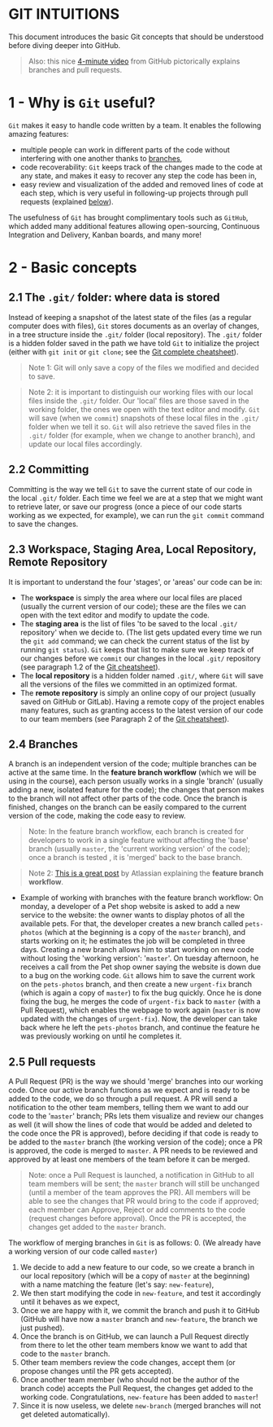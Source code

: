 # GIT INTUITIONS

This document introduces the basic Git concepts that should be understood before diving deeper into GitHub.

> Also: this nice [4-minute video](https://www.youtube.com/watch?v=w3jLJU7DT5E) from GitHub pictorically explains branches and pull requests.

# 1 - Why is `Git` useful?
`Git` makes it easy to handle code written by a team. It enables the following amazing features:
- multiple people can work in different parts of the code without interfering with one another thanks to [branches](#24-branches),
- code recoverability: `Git` keeps track of the changes made to the code at any state, and makes it easy to recover any step the code has been in,
- easy review and visualization of the added and removed lines of code at each step, which is very useful in following-up projects through pull requests (explained [below](#25-pull-requests)).

The usefulness of `Git` has brought complimentary tools such as `GitHub`, which added many additional features allowing open-sourcing, Continuous Integration and Delivery, Kanban boards, and many more!

# 2 - Basic concepts
## 2.1 The `.git/` folder: where data is stored
Instead of keeping a snapshot of the latest state of the files (as a regular computer does with files), `Git` stores documents as an overlay of changes, in a tree structure inside the `.git/` folder (local repository). The `.git/` folder is a hidden folder saved in the path we have told `Git` to initialize the project (either with `git init` or `git clone`; see the [Git complete cheatsheet](1-complete-cheatsheet.md)).

> Note 1: Git will only save a copy of the files we modified and decided to save.

> Note 2: it is important to distinguish our working files with our local files inside the `.git/` folder. Our 'local' files are those saved in the working folder, the ones we open with the text editor and modify. `Git` will save (when we `commit`)  snapshots of these local files in the `.git/` folder when we tell it so. `Git` will also retrieve the saved files in the `.git/` folder (for example, when we change to another branch), and update our local files accordingly.

## 2.2 Committing
Committing is the way we tell `Git` to save the current state of our code in the local `.git/` folder. Each time we feel we are at a step that we might want to retrieve later, or save our progress (once a piece of our code starts working as we expected, for example), we can run the `git commit` command to save the changes.

## 2.3 Workspace, Staging Area, Local Repository, Remote Repository
It is important to understand the four 'stages', or 'areas' our code can be in:
- The **workspace** is simply the area where our local files are placed (usually the current version of our code); these are the files we can open with the text editor and modify to update the code.
- The **staging area** is the list of files 'to be saved to the local `.git/` repository' when we decide to. (The list gets updated every time we run the `git add` command; we can check the current status of the list by running `git status`). `Git` keeps that list to make sure we keep track of our changes before we `commit` our changes in the local `.git/` repository (see paragraph 1.2 of the [Git cheatsheet](1-complete-cheatsheet.md)).
- The **local repository** is a hidden folder named `.git/`, where `Git` will save all the versions of the files we committed in an optimized format.
- The **remote repository** is simply an online copy of our project (usually saved on GitHub or GitLab). Having a remote copy of the project enables many features, such as granting access to the latest version of our code to our team members (see Paragraph 2 of the [Git cheatsheet](1-complete-cheatsheet.md)).

## 2.4 Branches
A branch is an independent version of the code; multiple branches can be active at the same time. In the **feature branch workflow** (which we will be using in the course), each person usually works in a single 'branch' (usually adding a new, isolated feature for the code); the changes that person makes to the branch will not affect other parts of the code. Once the branch is finished, changes on the branch can be easily compared to the current version of the code, making the code easy to review.

> Note: In the feature branch workflow, each branch is created for developers to work in a single feature without affecting the 'base' branch (usually `master`, the 'current working version' of the code); once a branch is tested , it is 'merged' back to the base branch.

> Note 2: [This is a great post](https://www.atlassian.com/git/tutorials/comparing-workflows/feature-branch-workflow) by Atlassian explaining the **feature branch workflow**.

- Example of working with branches with the feature branch workflow: On monday, a developer of a Pet shop website is asked to add a new service to the website: the owner wants to display photos of all the available pets. For that, the developer creates a new branch called `pets-photos` (which at the beginning is a copy of the `master` branch), and starts working on it; he estimates the job will be completed in three days. Creating a new branch allows him to start working on new code without losing the 'working version': '`master`'. On tuesday afternoon, he receives a call from the Pet shop owner saying the website is down due to a bug on the working code. `Git` allows him to save the current work on the `pets-photos` branch, and then create a new `urgent-fix` branch (which is again a copy of `master`) to fix the bug quickly. Once he is done fixing the bug, he merges the code of `urgent-fix` back to `master` (with a Pull Request), which enables the webpage to work again (`master` is now updated with the changes of `urgent-fix`). Now, the developer can take back where he left the `pets-photos` branch, and continue the feature he was previously working on until he completes it. 

## 2.5 Pull requests
A Pull Request (PR) is the way we should 'merge' branches into our working code. Once our active branch functions as we expect and is ready to be added to the code, we do so through a pull request. A PR will send a notification to the other team members, telling them we want to add our code to the '`master`' branch; PRs lets them visualize and review our changes as well (it will show the lines of code that would be added and deleted to the code once the PR is approved), before deciding if that code is ready to be added to the `master` branch (the working version of the code); once a PR is approved, the code is merged to `master`. A PR needs to be reviewed and approved by at least one members of the team before it can be merged.

> Note: once a Pull Request is launched, a notification in GitHub to all team members will be sent; the `master` branch will still be unchanged (until a member of the team approves the PR). All members will be able to see the changes that PR would bring to the code if approved; each member can Approve, Reject or add comments to the code (request changes before approval). Once the PR is accepted, the changes get added to the `master` branch.

The workflow of merging branches in `Git` is as follows:
0. (We already have a working version of our code called `master`)
1. We decide to add a new feature to our code, so we create a branch in our local repository (which will be a copy of `master` at the beginning) with a name matching the feature (let's say: `new-feature`),
2. We then start modifying the code in `new-feature`, and test it accordingly until it behaves as we expect,
3. Once we are happy with it, we commit the branch and push it to GitHub (GitHub will have now a `master` branch and `new-feature`, the branch we just pushed).
4. Once the branch is on GitHub, we can launch a Pull Request directly from there to let the other team members know we want to add that code to the `master` branch.
5. Other team members review the code changes, accept them (or propose changes until the PR gets accepted).
6. Once another team member (who should not be the author of the branch code) accepts the Pull Request, the changes get added to the working code. Congratulations, `new-feature` has been added to `master`!
7. Since it is now useless, we delete `new-branch` (merged branches will not get deleted automatically).